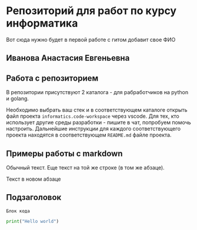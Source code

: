 # Репозиторий для работ по курсу информатика

Вот сюда нужно будет в первой работе с гитом добавит свое ФИО

## Иванова Анастасия Евгеньевна

## Работа с репозиторием

В репозитории присутствуют 2 каталога - для рабработчиков на python и golang.

Необходимо выбрать ваш стек и в соответствующем каталоге открыть файл проекта `informatics.code-workspace` через vscode.
Для тех, кто использует другие среды разработки - пишите в чат, попробуем помочь настроить. Дальнейшие инструкции для каждого 
соответствующего проекта находятся в соответствующем `README.md` файле проекта.

## Примеры работы с markdown

Обычный текст.
Еще текст на той же строке (в том же абзаце).

Текст в новом абзаце

## Подзаголовок

```
Блок кода
```

```python
print("Hello world")
```
